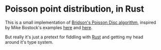 Poisson point distribution, in Rust
===================================

This is a small implementation of [Bridson's Poisson Disc algorithm][bridson], inspired by Mike Bostock's examples [here][bostock1] and [here][bostock2].

But really it's just a pretext for fiddling with [Rust](https://www.rust-lang.org) and getting my head around it's type system.

[bridson]: https://www.jasondavies.com/poisson-disc/
[bostock1]: http://bl.ocks.org/mbostock/19168c663618b7f07158
[bostock2]: http://bl.ocks.org/mbostock/dbb02448b0f93e4c82c3
